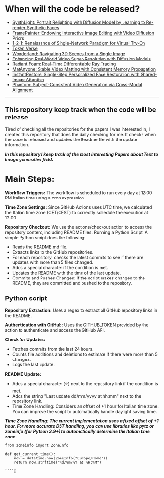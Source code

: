 # When will the code be released?  
- [SynthLight: Portrait Relighting with Diffusion Model by Learning to Re-render Synthetic Faces](https://vrroom.github.io/synthlight/)
- [FramePainter: Endowing Interactive Image Editing with Video Diffusion Priors](https://github.com/YBYBZhang/FramePainter)
- [1-2-1: Renaissance of Single-Network Paradigm for Virtual Try-On](https://github.com/ningshuliang/1-2-1-MNVTON)
- [Token Verse](https://token-verse.github.io/)
- [Wonderland: Navigating 3D Scenes from a Single Image](https://snap-research.github.io/wonderland/)
- [Enhancing Real-World Video Super-Resolution with Diffusion Models](https://github.com/xh9998/DiffVSR-project)
- [Radiant Foam: Real-Time Differentiable Ray Tracing](https://github.com/theialab/radfoam)
- [MatAnyone: Stable Video Matting with Consistent Memory Propagation](https://pq-yang.github.io/projects/MatAnyone/)
- [InstantRestore: Single-Step Personalized Face Restoration with Shared-Image Attention](https://github.com/snap-research/InstantRestore)
- [Phantom: Subject-Consistent Video Generation via Cross-Modal Alignment](https://github.com/Phantom-video/Phantom)

  

--------------- 

## This repository keep track when the code will be release 

Tired of checking all the repositories for the papers I was interested in, I created this repository that does the daily checking for me. It checks when the code is released and updates the Readme file with the update information.

***In this repository I keep track of the most interesting Papers about Text to Image generative field.***

# Main Steps:
**Workflow Triggers:** The workflow is scheduled to run every day at 12:00 PM Italian time using a cron expression.

**Time Zone Settings:** Since GitHub Actions uses UTC time, we calculated the Italian time zone (CET/CEST) to correctly schedule the execution at 12:00.

**Repository Checkout:** We use the actions/checkout action to access the repository content, including README files.
Running a Python Script: A simple Python script does the following:
- Reads the README.md file.
- Extracts links to the GitHub repositories.
- For each repository, checks the latest commits to see if there are updates with more than 5 files changed.
- Adds a special character if the condition is met.
- Updates the README with the time of the last update.
- Commits and Pushes Changes: If the script makes changes to the README, they are committed and pushed to the repository.

## Python script
**Repository Extraction:** Uses a regex to extract all GitHub repository links in the README.

**Authentication with GitHub:** Uses the GITHUB_TOKEN provided by the action to authenticate and access the GitHub API.

**Check for Updates:**
- Fetches commits from the last 24 hours.
- Counts file additions and deletions to estimate if there were more than 5 changes.
- Logs the last update.

**README Update:**
- Adds a special character (⭐) next to the repository link if the condition is met.
- Adds the string "Last update dd/mm/yyyy at hh:mm" next to the repository link.
- Time Zone Handling: Considers an offset of +1 hour for Italian time zone. You can improve the script to automatically handle daylight saving time.


***Time Zone Handling: The current implementation uses a fixed offset of +1 hour. For more accurate DST handling, you can use libraries like pytz or zoneinfo (for Python 3.9+) to automatically determine the Italian time zone.***
````
from zoneinfo import ZoneInfo

def get_current_time():
    now = datetime.now(ZoneInfo("Europe/Rome"))
    return now.strftime("%d/%m/%Y at %H:%M")

````
